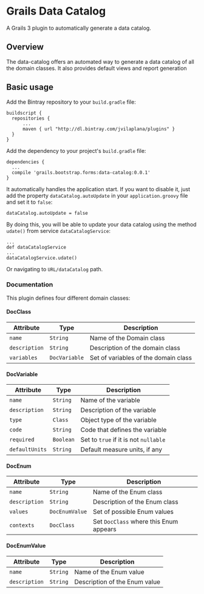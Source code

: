 # Grails Data Catalog
A Grails 3 plugin to automatically generate a data catalog.


## Overview
The data-catalog offers an automated way to generate a data catalog of all the domain classes. It also provides default views and report generation


## Basic usage
Add the Bintray repository to your `build.gradle` file:

```
buildscript {
  repositories {
      ...
      maven { url "http://dl.bintray.com/jvilaplana/plugins" }
  }
}
```

Add the dependency to your project's `build.gradle` file:

```
dependencies {
  ...
  compile 'grails.bootstrap.forms:data-catalog:0.0.1'
}
```

It automatically handles the application start. If you want to disable it, just add the property `dataCatalog.autoUpdate` in your `application.groovy` file and set it to `false`:

```
dataCatalog.autoUpdate = false
```

By doing this, you will be able to update your data catalog using the method `udate()` from service `dataCatalogService`:

```
...
def dataCatalogService
...
dataCatalogService.udate()
```

Or navigating to `URL/dataCatalog` path.


### Documentation

This plugin defines four different domain classes:

#### DocClass

| Attribute | Type | Description |
| --------- | ----------- | ----------- |
| `name` | `String` | Name of the Domain class |
| `description` | `String` | Description of the domain class | 
| `variables` | `DocVariable` | Set of variables of the domain class |

#### DocVariable

| Attribute | Type | Description |
| --------- | ----------- | ----------- |
| `name` | `String` | Name of the variable |
| `description` | `String` | Description of the variable |
| `type` | `Class` | Object type of the variable |
| `code` | `String` | Code that defines the variable |
| `required` | `Boolean` | Set to `true` if it is not `nullable` |
| `defaultUnits` | `String` | Default measure units, if any |

#### DocEnum

| Attribute | Type | Description |
| --------- | ----------- | ----------- |
| `name` | `String` | Name of the Enum class |
| `description` | `String` | Description of the Enum class | 
| `values` | `DocEnumValue` | Set of possible Enum values |
| `contexts` | `DocClass` | Set `DocClass` where this Enum appears |

#### DocEnumValue

| Attribute | Type | Description |
| --------- | ----------- | ----------- |
| `name` | `String` | Name of the Enum value |
| `description` | `String` | Description of the Enum value | 
